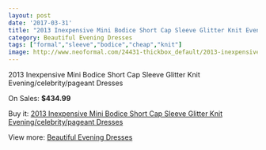 ```yaml
---
layout: post
date: '2017-03-31'
title: "2013 Inexpensive Mini Bodice Short Cap Sleeve Glitter Knit Evening/celebrity/pageant Dresses"
category: Beautiful Evening Dresses
tags: ["formal","sleeve","bodice","cheap","knit"]
image: http://www.neoformal.com/24431-thickbox_default/2013-inexpensive-mini-bodice-short-cap-sleeve-glitter-knit-evening-celebrity-pageant-dresses.jpg
---
```

2013 Inexpensive Mini Bodice Short Cap Sleeve Glitter Knit Evening/celebrity/pageant Dresses

On Sales: **$434.99**
<a href="https://www.neoformal.com/en/beautiful-evening-dresses/8304-2013-inexpensive-mini-bodice-short-cap-sleeve-glitter-knit-evening-celebrity-pageant-dresses.html"><amp-img layout="responsive" width="600" height="600" src="//www.neoformal.com/24431-thickbox_default/2013-inexpensive-mini-bodice-short-cap-sleeve-glitter-knit-evening-celebrity-pageant-dresses.jpg" alt="2013 Inexpensive Mini Bodice Short Cap Sleeve Glitter Knit Evening/celebrity/pageant Dresses 0" /></a>
<a href="https://www.neoformal.com/en/beautiful-evening-dresses/8304-2013-inexpensive-mini-bodice-short-cap-sleeve-glitter-knit-evening-celebrity-pageant-dresses.html"><amp-img layout="responsive" width="600" height="600" src="//www.neoformal.com/24432-thickbox_default/2013-inexpensive-mini-bodice-short-cap-sleeve-glitter-knit-evening-celebrity-pageant-dresses.jpg" alt="2013 Inexpensive Mini Bodice Short Cap Sleeve Glitter Knit Evening/celebrity/pageant Dresses 1" /></a>
<a href="https://www.neoformal.com/en/beautiful-evening-dresses/8304-2013-inexpensive-mini-bodice-short-cap-sleeve-glitter-knit-evening-celebrity-pageant-dresses.html"><amp-img layout="responsive" width="600" height="600" src="//www.neoformal.com/24433-thickbox_default/2013-inexpensive-mini-bodice-short-cap-sleeve-glitter-knit-evening-celebrity-pageant-dresses.jpg" alt="2013 Inexpensive Mini Bodice Short Cap Sleeve Glitter Knit Evening/celebrity/pageant Dresses 2" /></a>

Buy it: [2013 Inexpensive Mini Bodice Short Cap Sleeve Glitter Knit Evening/celebrity/pageant Dresses](https://www.neoformal.com/en/beautiful-evening-dresses/8304-2013-inexpensive-mini-bodice-short-cap-sleeve-glitter-knit-evening-celebrity-pageant-dresses.html "2013 Inexpensive Mini Bodice Short Cap Sleeve Glitter Knit Evening/celebrity/pageant Dresses")

View more: [Beautiful Evening Dresses](https://www.neoformal.com/en/153-beautiful-evening-dresses "Beautiful Evening Dresses")